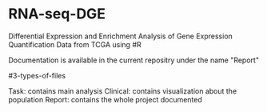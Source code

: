 # RNA-seq-DGE

Differential Expression and Enrichment Analysis of Gene Expression
Quantification Data from TCGA using #R

Documentation is available in the current repositry under the name "Report"

#3-types-of-files
 
  Task: 
    contains main analysis
  Clinical:
    contains visualization about the population
  Report:
    contains the whole project documented 
